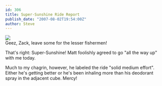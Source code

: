 ```yaml
---
id: 306
title: Super-Sunshine Ride Report
publish_date: "2007-08-02T19:54:00Z"
author: Steve
---
```


[![](http://lh3.ggpht.com/_zoD15FRZxcs/SvZa1y_FZ9I/AAAAAAAACfQ/4VgwvTp78Bs/s2400/zack-alaska.jpg)](http://picasaweb.google.com/flagstafffrenzy/UnderwoodsAlaskaTrip)  
Geez, Zack, leave some for the lesser fishermen!

That's right: Super-Sunshine! Matt foolishly agreed to go "all the way up" with me today.

Much to my chagrin, however, he labeled the ride "solid medium effort". Either he's getting better or he's been inhaling more than his deodorant spray in the adjacent cube. Mercy!
